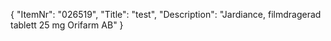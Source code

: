 {
  "ItemNr": "026519",
  "Title": "test",
  "Description": "Jardiance, filmdragerad tablett 25 mg Orifarm AB"
}